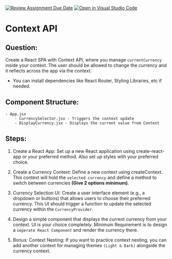 [![Review Assignment Due Date](https://classroom.github.com/assets/deadline-readme-button-24ddc0f5d75046c5622901739e7c5dd533143b0c8e959d652212380cedb1ea36.svg)](https://classroom.github.com/a/eYiHG5M3)
[![Open in Visual Studio Code](https://classroom.github.com/assets/open-in-vscode-718a45dd9cf7e7f842a935f5ebbe5719a5e09af4491e668f4dbf3b35d5cca122.svg)](https://classroom.github.com/online_ide?assignment_repo_id=12891056&assignment_repo_type=AssignmentRepo)
# Context API

## Question:

Create a React SPA with Context API, where you manage `currentCurrency` inside your context. The user should be allowed to change the currency and it reflects across the app via the context.

-   You can install dependencies like React Router, Styling Libraries, etc if needed.

## Component Structure:

    - App.jsx
        - CurrencySelector.jsx - Triggers the context update
        - DisplayCurrency.jsx - Displays the current value from Context

## Steps:

1. Create a React App: Set up a new React application using create-react-app or your preferred method. Also set up styles with your preferred choice.

2. Create a Currency Context: Define a new context using createContext. This context will hold the `selected currency` and define a method to switch between currencies **(Give 2 options minimum)**.

3. Currency Selection UI: Create a user interface element (e.g., a dropdown or buttons) that allows users to choose their preferred currency. This UI should trigger a function to update the selected currency within the `CurrencyProvider`.

4. Design a simple component that displays the current currency from your context. UI is your choice completely. Minimum Requirement is to design a `seperate React Component` and render the currency there.

5. Bonus: Context Nesting: If you want to practice context nesting, you can add another context for managing themes `(Light & Dark)` alongside the currency context.
